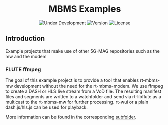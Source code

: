 <h1 align="center">MBMS Examples</h1>
<p align="center">
  <img src="https://img.shields.io/badge/Status-Under_Development-yellow" alt="Under Development">
  <img src="https://img.shields.io/github/v/tag/5G-MAG/rt-mbms-examples?label=version" alt="Version">
  <img src="https://img.shields.io/badge/License-5G--MAG%20Public%20License%20(v1.0)-blue" alt="License">
</p>

## Introduction

Example projects that make use of other 5G-MAG repositories such as the mw and the modem

### FLUTE ffmpeg

The goal of this example project is to provide a tool that enables rt-mbms-mw development without the need for the
rt-mbms-modem. We use ffmpeg to create a DASH or HLS live stream from a VoD file. The resulting manifest files and
segments are written to a watchfolder and send via rt-libflute as a multicast to the rt-mbms-mw for further processing.
rt-wui or a plain dash.js/hls.js can be used for playback.

More information can be found in the
corresponding [subfolder](https://github.com/5G-MAG/rt-mbms-examples/tree/development/flute-ffmpeg).
